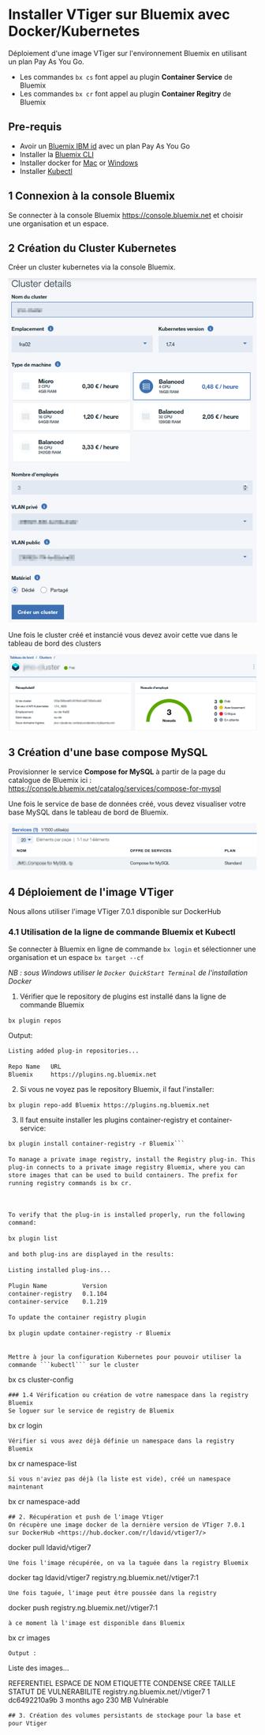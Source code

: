 
# Installer VTiger sur Bluemix avec Docker/Kubernetes
Déploiement d'une image VTiger sur l'environnement Bluemix en utilisant un plan Pay As You Go.
- Les commandes `bx cs` font appel au plugin **Container Service** de Bluemix
- Les commandes `bx cr` font appel au plugin **Container Regitry** de Bluemix

## Pre-requis

+ Avoir un [Bluemix IBM id](https://bluemix.net) avec un plan Pay As You Go
+ Installer la [Bluemix CLI](http://clis.ng.bluemix.net)
+ Installer docker for [Mac](https://docs.docker.com/engine/installation/mac/) or [Windows](https://docs.docker.com/engine/installation/windows/)
+ Installer [Kubectl](https://kubernetes.io/docs/user-guide/prereqs/)

## 1 Connexion à la console Bluemix
Se connecter à la console Bluemix <https://console.bluemix.net> et choisir une organisation et un espace.

## 2 Création du Cluster Kubernetes
Créer un cluster kubernetes via la console Bluemix.

![](./images/ClusterCreation.png)

Une fois le cluster créé et instancié vous devez avoir cette vue dans le tableau de bord des clusters

![](./images/ClusterCreation2.png)

## 3 Création d'une base compose MySQL
Provisionner le service **Compose for MySQL** à partir de la page du catalogue de Bluemix ici : <https://console.bluemix.net/catalog/services/compose-for-mysql>

Une fois le service de base de données créé, vous devez visualiser votre base MySQL dans le tableau de bord de Bluemix.

![](./images/ComposeMySQL.png)

## 4 Déploiement de l'image VTiger
Nous allons utiliser l'image VTiger 7.0.1 disponible sur DockerHub

### 4.1 Utilisation de la ligne de commande Bluemix et Kubectl
Se connecter à Bluemix en ligne de commande ```bx login``` et sélectionner une organisation et un espace ```bx target --cf```

_NB : sous Windows utiliser le ```Docker QuickStart Terminal``` de l'installation Docker_

1. Vérifier que le repository de plugins est installé dans la ligne de commande Bluemix

```bx plugin repos```

Output:

```
Listing added plug-in repositories...

Repo Name   URL
Bluemix     https://plugins.ng.bluemix.net
```

2. Si vous ne voyez pas le repository Bluemix, il faut l'installer:

```bx plugin repo-add Bluemix https://plugins.ng.bluemix.net```


3. Il faut ensuite installer les plugins container-registry et container-service:

```bx plugin install container-service -r Bluemix
bx plugin install container-registry -r Bluemix```

To manage a private image registry, install the Registry plug-in. This plug-in connects to a private image registry Bluemix, where you can store images that can be used to build containers. The prefix for running registry commands is bx cr.



To verify that the plug-in is installed properly, run the following command:

bx plugin list

and both plug-ins are displayed in the results:

Listing installed plug-ins...

Plugin Name          Version
container-registry   0.1.104
container-service    0.1.219

To update the container registry plugin

bx plugin update container-registry -r Bluemix


Mettre à jour la configuration Kubernetes pour pouvoir utiliser la commande ```kubectl``` sur le cluster
```
bx cs cluster-config <cluster-name>
```
### 1.4 Vérification ou création de votre namespace dans la registry Bluemix
Se loguer sur le service de registry de Bluemix
```
bx cr login
```
Vérifier si vous avez déjà définie un namespace dans la registry Bluemix
```
bx cr namespace-list
```
Si vous n'aviez pas déjà (la liste est vide), créé un namespace maintenant
```
bx cr namespace-add <your-namespace>
```
## 2. Récupération et push de l'image Vtiger
On récupère une image docker de la dernière version de VTiger 7.0.1 sur DockerHub <https://hub.docker.com/r/ldavid/vtiger7/>
```
docker pull ldavid/vtiger7
```
Une fois l'image récupérée, on va la taguée dans la registry Bluemix
```
docker tag ldavid/vtiger7 registry.ng.bluemix.net/<your-namespace>/vtiger7:1
```
Une fois taguée, l'image peut être poussée dans la registry
```
docker push registry.ng.bluemix.net/<your-namespace>/vtiger7:1
```
à ce moment là l'image est disponible dans Bluemix
```
bx cr images
```
Output :
```
Liste des images...

REFERENTIEL                                   ESPACE DE NOM   ETIQUETTE   CONDENSE       CREE           TAILLE   STATUT DE VULNERABILITE
registry.ng.bluemix.net/<your-namespace>/vtiger7   <your-namespace>     1           dc6492210a9b   3 months ago   230 MB   Vulnérable
```
## 3. Création des volumes persistants de stockage pour la base et pour Vtiger



